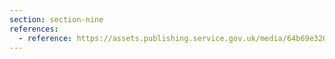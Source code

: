 ```yaml
---
section: section-nine
references:
  - reference: https://assets.publishing.service.gov.uk/media/64b69e320ea2cb001315e4f6/E02929310_HMT_PESA_2023_Accessible.pdf
---
```

